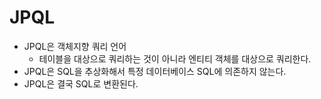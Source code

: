 # JPQL
* JPQL은 객체지향 쿼리 언어
    * 테이블을 대상으로 쿼리하는 것이 아니라 엔티티 객체를 대상으로 쿼리한다.
* JPQL은 SQL을 추상화해서 특정 데이터베이스 SQL에 의존하지 않는다.
* JPQL은 결국 SQL로 변환된다.

